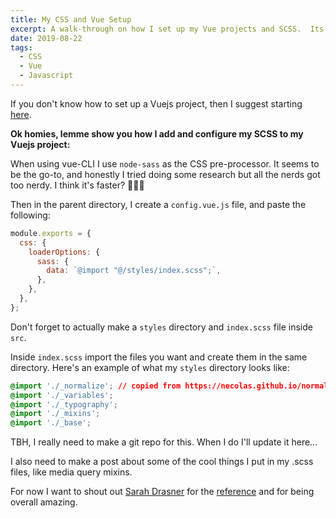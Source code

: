 ```yaml
---
title: My CSS and Vue Setup
excerpt: A walk-through on how I set up my Vue projects and SCSS.  Its hella simple but I still always forget.
date: 2019-08-22
tags:
  - CSS
  - Vue
  - Javascript
---
```


If you don't know how to set up a Vuejs project, then I suggest starting [here](https://vuejs.org/v2/guide/installation.html).

**Ok homies, lemme show you how I add and configure my SCSS to my Vuejs project:**

When using vue-CLI I use `node-sass` as the CSS pre-processor. It seems to be the go-to, and honestly I tried doing some research but all the nerds got too nerdy. I think it's faster? 🤷🏻‍♂️

Then in the parent directory, I create a `config.vue.js` file, and paste the following:

```javascript
module.exports = {
  css: {
    loaderOptions: {
      sass: {
        data: `@import "@/styles/index.scss";`,
      },
    },
  },
};
```

Don't forget to actually make a `styles` directory and `index.scss` file inside `src`.

Inside `index.scss` import the files you want and create them in the same directory. Here's an example of what my `styles` directory looks like:

```css
@import './_normalize'; // copied from https://necolas.github.io/normalize.css/
@import './_variables';
@import './_typography';
@import './_mixins';
@import './_base';
```

TBH, I really need to make a git repo for this. When I do I'll update it here...

I also need to make a post about some of the cool things I put in my .scss files, like media query mixins.

For now I want to shout out [Sarah Drasner](https://twitter.com/sarah_edo) for the [reference](https://css-tricks.com/how-to-import-a-sass-file-into-every-vue-component-in-an-app/) and for being overall amazing.
